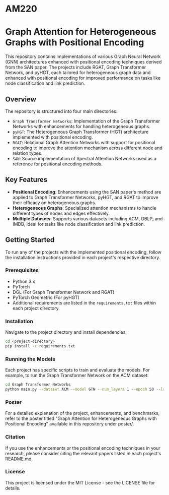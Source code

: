 # AM220

# Graph Attention for Heterogeneous Graphs with Positional Encoding

This repository contains implementations of various Graph Neural Network (GNN) architectures enhanced with positional encoding techniques derived from the SAN paper. The projects include RGAT, Graph Transformer Network, and pyHGT, each tailored for heterogeneous graph data and enhanced with positional encoding for improved performance on tasks like node classification and link prediction.

## Overview

The repository is structured into four main directories:
- `Graph Transformer Networks`: Implementation of the Graph Transformer Networks with enhancements for handling heterogeneous graphs.
- `pyHGT`: The Heterogeneous Graph Transformer (HGT) architecture implemented with positional encoding.
- `RGAT`: Relational Graph Attention Networks with support for positional encoding to improve the attention mechanism across different node and relation types.
- `SAN`: Source implementation of Spectral Attention Networks used as a reference for positional encoding methods.

## Key Features

- **Positional Encoding**: Enhancements using the SAN paper's method are applied to Graph Transformer Networks, pyHGT, and RGAT to improve their efficacy on heterogeneous graphs.
- **Heterogeneous Graphs**: Specialized attention mechanisms to handle different types of nodes and edges effectively.
- **Multiple Datasets**: Supports various datasets including ACM, DBLP, and IMDB, ideal for tasks like node classification and link prediction.

## Getting Started

To run any of the projects with the implemented positional encoding, follow the installation instructions provided in each project's respective directory.

### Prerequisites

- Python 3.x
- PyTorch
- DGL (For Graph Transformer Network and RGAT)
- PyTorch Geometric (For pyHGT)
- Additional requirements are listed in the `requirements.txt` files within each project directory.

### Installation

Navigate to the project directory and install dependencies:

```bash
cd <project-directory>
pip install -r requirements.txt
```

### Running the Models

Each project has specific scripts to train and evaluate the models. For example, to run the Graph Transformer Network on the ACM dataset:

```bash
cd Graph Transformer Networks
python main.py --dataset ACM --model GTN --num_layers 1 --epoch 50 --lr 0.02 --num_channels 2
```

### Poster

For a detailed explanation of the project, enhancements, and benchmarks, refer to the poster titled "Graph Attention for Heterogeneous Graphs with Positional Encoding" available in this repository under poster/.

### Citation
If you use the enhancements or the positional encoding techniques in your research, please consider citing the relevant papers listed in each project's README.md.

### License
This project is licensed under the MIT License - see the LICENSE file for details.